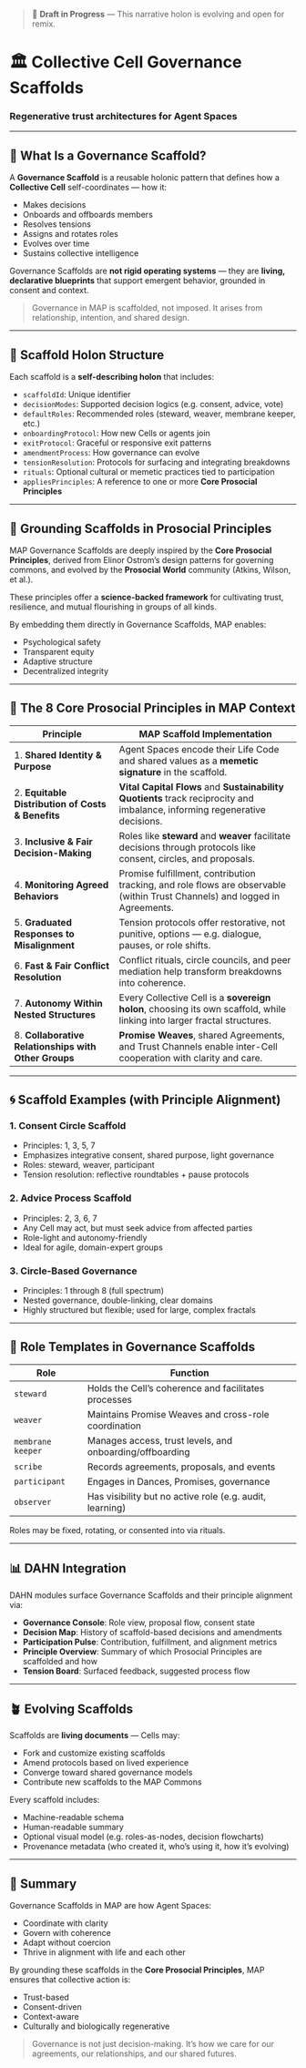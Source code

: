 > 🚧 **Draft in Progress** — This narrative holon is evolving and open for remix.

# 🏛️ Collective Cell Governance Scaffolds
### Regenerative trust architectures for Agent Spaces

---

## 🔧 What Is a Governance Scaffold?

A **Governance Scaffold** is a reusable holonic pattern that defines how a **Collective Cell** self-coordinates — how it:

- Makes decisions
- Onboards and offboards members
- Resolves tensions
- Assigns and rotates roles
- Evolves over time
- Sustains collective intelligence

Governance Scaffolds are **not rigid operating systems** — they are **living, declarative blueprints** that support emergent behavior, grounded in consent and context.

> Governance in MAP is scaffolded, not imposed. It arises from relationship, intention, and shared design.

---

## 📐 Scaffold Holon Structure

Each scaffold is a **self-describing holon** that includes:

- `scaffoldId`: Unique identifier
- `decisionModes`: Supported decision logics (e.g. consent, advice, vote)
- `defaultRoles`: Recommended roles (steward, weaver, membrane keeper, etc.)
- `onboardingProtocol`: How new Cells or agents join
- `exitProtocol`: Graceful or responsive exit patterns
- `amendmentProcess`: How governance can evolve
- `tensionResolution`: Protocols for surfacing and integrating breakdowns
- `rituals`: Optional cultural or memetic practices tied to participation
- `appliesPrinciples`: A reference to one or more **Core Prosocial Principles**

---

## 🌿 Grounding Scaffolds in Prosocial Principles

MAP Governance Scaffolds are deeply inspired by the **Core Prosocial Principles**, derived from Elinor Ostrom’s design patterns for governing commons, and evolved by the **Prosocial World** community (Atkins, Wilson, et al.).

These principles offer a **science-backed framework** for cultivating trust, resilience, and mutual flourishing in groups of all kinds.

By embedding them directly in Governance Scaffolds, MAP enables:

- Psychological safety
- Transparent equity
- Adaptive structure
- Decentralized integrity

---

## 🧩 The 8 Core Prosocial Principles in MAP Context

| **Principle**                      | **MAP Scaffold Implementation** |
|-----------------------------------|----------------------------------|
| 1. **Shared Identity & Purpose**  | Agent Spaces encode their Life Code and shared values as a **memetic signature** in the scaffold. |
| 2. **Equitable Distribution of Costs & Benefits** | **Vital Capital Flows** and **Sustainability Quotients** track reciprocity and imbalance, informing regenerative decisions. |
| 3. **Inclusive & Fair Decision-Making** | Roles like **steward** and **weaver** facilitate decisions through protocols like consent, circles, and proposals. |
| 4. **Monitoring Agreed Behaviors** | Promise fulfillment, contribution tracking, and role flows are observable (within Trust Channels) and logged in Agreements. |
| 5. **Graduated Responses to Misalignment** | Tension protocols offer restorative, not punitive, options — e.g. dialogue, pauses, or role shifts. |
| 6. **Fast & Fair Conflict Resolution** | Conflict rituals, circle councils, and peer mediation help transform breakdowns into coherence. |
| 7. **Autonomy Within Nested Structures** | Every Collective Cell is a **sovereign holon**, choosing its own scaffold, while linking into larger fractal structures. |
| 8. **Collaborative Relationships with Other Groups** | **Promise Weaves**, shared Agreements, and Trust Channels enable inter-Cell cooperation with clarity and care. |

---

## 🌀 Scaffold Examples (with Principle Alignment)

### 1. **Consent Circle Scaffold**
- Principles: 1, 3, 5, 7
- Emphasizes integrative consent, shared purpose, light governance
- Roles: steward, weaver, participant
- Tension resolution: reflective roundtables + pause protocols

### 2. **Advice Process Scaffold**
- Principles: 2, 3, 6, 7
- Any Cell may act, but must seek advice from affected parties
- Role-light and autonomy-friendly
- Ideal for agile, domain-expert groups

### 3. **Circle-Based Governance**
- Principles: 1 through 8 (full spectrum)
- Nested governance, double-linking, clear domains
- Highly structured but flexible; used for large, complex fractals

---

## 🧠 Role Templates in Governance Scaffolds

| **Role**           | **Function** |
|--------------------|--------------|
| `steward`          | Holds the Cell’s coherence and facilitates processes |
| `weaver`           | Maintains Promise Weaves and cross-role coordination |
| `membrane keeper`  | Manages access, trust levels, and onboarding/offboarding |
| `scribe`           | Records agreements, proposals, and events |
| `participant`      | Engages in Dances, Promises, governance |
| `observer`         | Has visibility but no active role (e.g. audit, learning) |

Roles may be fixed, rotating, or consented into via rituals.

---

## 📊 DAHN Integration

DAHN modules surface Governance Scaffolds and their principle alignment via:

- **Governance Console**: Role view, proposal flow, consent state
- **Decision Map**: History of scaffold-based decisions and amendments
- **Participation Pulse**: Contribution, fulfillment, and alignment metrics
- **Principle Overview**: Summary of which Prosocial Principles are scaffolded and how
- **Tension Board**: Surfaced feedback, suggested process flow

---

## 🪴 Evolving Scaffolds

Scaffolds are **living documents** — Cells may:

- Fork and customize existing scaffolds
- Amend protocols based on lived experience
- Converge toward shared governance models
- Contribute new scaffolds to the MAP Commons

Every scaffold includes:

- Machine-readable schema
- Human-readable summary
- Optional visual model (e.g. roles-as-nodes, decision flowcharts)
- Provenance metadata (who created it, who’s using it, how it’s evolving)

---

## 📘 Summary

Governance Scaffolds in MAP are how Agent Spaces:

- Coordinate with clarity
- Govern with coherence
- Adapt without coercion
- Thrive in alignment with life and each other

By grounding these scaffolds in the **Core Prosocial Principles**, MAP ensures that collective action is:

- Trust-based
- Consent-driven
- Context-aware
- Culturally and biologically regenerative

> Governance is not just decision-making. It’s how we care for our agreements, our relationships, and our shared futures.